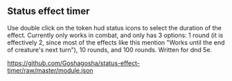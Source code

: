 ## Status effect timer

Use double click on the token hud status icons to select the duration of the effect.
Currently only works in combat, and only has 3 options: 1 round (it is effectively 2, since most of the effects like this mention "Works until the end of creature's next turn"), 10 rounds, and 100 rounds. Written for dnd 5e.  
  
https://github.com/Goshagosha/status-effect-timer/raw/master/module.json
